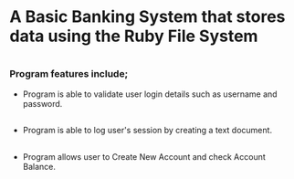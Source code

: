 # A Basic Banking System that stores data using the Ruby File System
#
### Program features include;
* Program is able to validate user login details such as username and password.
##
* Program is able to log user's session by creating a text document.
##
* Program allows user to Create New Account and check Account Balance.
